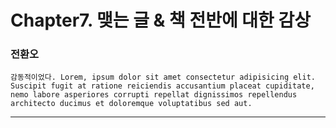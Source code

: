# Chapter7. 맺는 글 & 책 전반에 대한 감상  
  
 <!-- example -->
 
### 전환오
    감동적이었다. Lorem, ipsum dolor sit amet consectetur adipisicing elit. Suscipit fugit at ratione reiciendis accusantium placeat cupiditate, nemo labore asperiores corrupti repellat dignissimos repellendus architecto ducimus et doloremque voluptatibus sed aut.
--- 

<!--이어서 써주세요 />